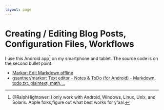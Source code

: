 ```yaml
---
layout: page
---
```

# Creating / Editing Blog Posts, Configuration Files, Workflows

I use this Android app[^11] on my smartphone and tablet. The source code is on the second bullet point.

- [Markor: Edit Markdown offline](https://play.google.com/store/apps/details?id=net.gsantner.markor)
- [gsantner/markor: Text editor - Notes & ToDo (for Android) - Markdown, todo.txt, plaintext, math, ..](https://github.com/gsantner/markor)

[^11]: @RalphHightower: I only work with Android, Windows, Linux, Unix, and Solaris. Apple folks,figure out what best works for y'aal.
